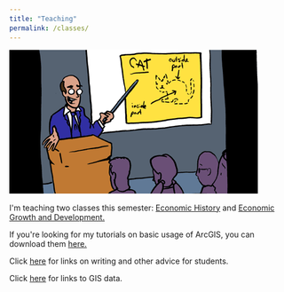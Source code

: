 ```yaml
---
title: "Teaching"
permalink: /classes/
---
```

![cat_smbc](/assets/images/cat_smbc.gif)

I'm teaching two classes this semester: [Economic History](https://noeldjohnson.github.io/eeh/) and [Economic Growth and Development.](https://noeldjohnson.github.io/dev/)

If you're looking for my tutorials on basic usage of ArcGIS, you can download them [here.](https://github.com/noeldjohnson/ArcGIS-Tutorial.git)

Click [here](https://noeldjohnson.github.io/student_advice/) for links on writing and other advice for students.

Click [here](https://noeldjohnson.github.io/gis_links/) for links to GIS data.
